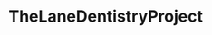 # TheLaneDentistryProject
<!-- Patients looking to:
- Schedule appointments (Page with google form)
- Fill out paperwork before arriving at "The Dentist Office" (Page with paperwork)
- Locate the office (Section on homepage with google maps location)
- See examples of procedures (Procedures page)
- Verify insurance *(Top of Paperwork page)
- Find out post-op instructions *(Procedures Page)
- Family friendly assurance *(Top of Procedures Page)
- Give reviews ()u -->
